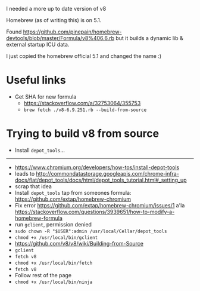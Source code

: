I needed a more up to date version of v8

Homebrew (as of writing this) is on 5.1.

Found https://github.com/pinepain/homebrew-devtools/blob/master/Formula/v8%406.6.rb but it builds a dynamic lib & external startup ICU data.

I just copied the homebrew official 5.1 and changed the name :)

Useful links
====================================
- Get SHA for new formula
  - https://stackoverflow.com/a/32753064/355753
  - `brew fetch ./v8-6.9.251.rb --build-from-source`


Trying to build v8 from source
=====================================
- Install `depot_tools`...
------------------------------
- https://www.chromium.org/developers/how-tos/install-depot-tools
- leads to http://commondatastorage.googleapis.com/chrome-infra-docs/flat/depot_tools/docs/html/depot_tools_tutorial.html#_setting_up
- scrap that idea
- Install `depot_tools` tap from someones formula: https://github.com/extap/homebrew-chromium
- Fix error https://github.com/extap/homebrew-chromium/issues/1 a'la https://stackoverflow.com/questions/3939651/how-to-modify-a-homebrew-formula
- run `gclient`, permission denied
- `sudo chown -R "$USER":admin /usr/local/Cellar/depot_tools`
- `chmod +x /usr/local/bin/gclient`
- https://github.com/v8/v8/wiki/Building-from-Source
- `gclient`
- `fetch v8`
- `chmod +x /usr/local/bin/fetch`
- `fetch v8`
- Follow rest of the page
- `chmod +x /usr/local/bin/ninja`
